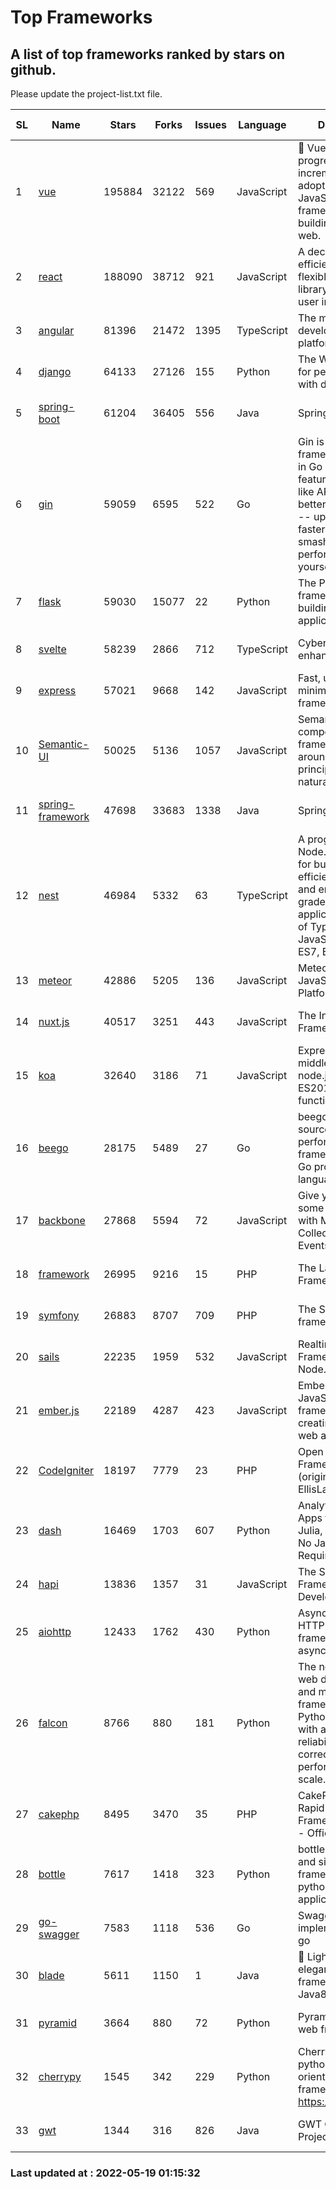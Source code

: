 # Top Frameworks
## A list of top frameworks ranked by stars on github.  
Please update the project-list.txt file.

| SL| Name  | Stars| Forks| Issues | Language | Description | Last Commit |
| --| ------| -----| ---- | ------ | -------- | ----------- | ----------- |
| 1 | [vue](https://github.com/vuejs/vue) | 195884 | 32122 | 569 | JavaScript | 🖖 Vue.js is a progressive, incrementally-adoptable JavaScript framework for building UI on the web. | 2022-05-03 00:47:22 |
| 2 | [react](https://github.com/facebook/react) | 188090 | 38712 | 921 | JavaScript | A declarative, efficient, and flexible JavaScript library for building user interfaces. | 2022-05-18 19:14:27 |
| 3 | [angular](https://github.com/angular/angular) | 81396 | 21472 | 1395 | TypeScript | The modern web developer’s platform | 2022-05-18 19:11:42 |
| 4 | [django](https://github.com/django/django) | 64133 | 27126 | 155 | Python | The Web framework for perfectionists with deadlines. | 2022-05-18 15:39:59 |
| 5 | [spring-boot](https://github.com/spring-projects/spring-boot) | 61204 | 36405 | 556 | Java | Spring Boot | 2022-05-18 20:09:27 |
| 6 | [gin](https://github.com/gin-gonic/gin) | 59059 | 6595 | 522 | Go | Gin is a HTTP web framework written in Go (Golang). It features a Martini-like API with much better performance -- up to 40 times faster. If you need smashing performance, get yourself some Gin. | 2022-05-18 14:27:27 |
| 7 | [flask](https://github.com/pallets/flask) | 59030 | 15077 | 22 | Python | The Python micro framework for building web applications. | 2022-05-15 15:54:26 |
| 8 | [svelte](https://github.com/sveltejs/svelte) | 58239 | 2866 | 712 | TypeScript | Cybernetically enhanced web apps | 2022-05-18 03:14:14 |
| 9 | [express](https://github.com/expressjs/express) | 57021 | 9668 | 142 | JavaScript | Fast, unopinionated, minimalist web framework for node. | 2022-04-29 19:32:26 |
| 10 | [Semantic-UI](https://github.com/Semantic-Org/Semantic-UI) | 50025 | 5136 | 1057 | JavaScript | Semantic is a UI component framework based around useful principles from natural language. | 2018-10-21 20:59:02 |
| 11 | [spring-framework](https://github.com/spring-projects/spring-framework) | 47698 | 33683 | 1338 | Java | Spring Framework | 2022-05-18 11:57:48 |
| 12 | [nest](https://github.com/nestjs/nest) | 46984 | 5332 | 63 | TypeScript | A progressive Node.js framework for building efficient, scalable, and enterprise-grade server-side applications on top of TypeScript & JavaScript (ES6, ES7, ES8) 🚀 | 2022-05-18 11:59:51 |
| 13 | [meteor](https://github.com/meteor/meteor) | 42886 | 5205 | 136 | JavaScript | Meteor, the JavaScript App Platform | 2022-05-18 19:07:08 |
| 14 | [nuxt.js](https://github.com/nuxt/nuxt.js) | 40517 | 3251 | 443 | JavaScript | The Intuitive Vue(2) Framework | 2021-12-17 13:20:07 |
| 15 | [koa](https://github.com/koajs/koa) | 32640 | 3186 | 71 | JavaScript | Expressive middleware for node.js using ES2017 async functions | 2022-04-06 16:09:57 |
| 16 | [beego](https://github.com/beego/beego) | 28175 | 5489 | 27 | Go | beego is an open-source, high-performance web framework for the Go programming language. | 2022-05-16 14:19:47 |
| 17 | [backbone](https://github.com/jashkenas/backbone) | 27868 | 5594 | 72 | JavaScript | Give your JS App some Backbone with Models, Views, Collections, and Events | 2022-04-26 12:19:45 |
| 18 | [framework](https://github.com/laravel/framework) | 26995 | 9216 | 15 | PHP | The Laravel Framework. | 2022-05-18 17:35:50 |
| 19 | [symfony](https://github.com/symfony/symfony) | 26883 | 8707 | 709 | PHP | The Symfony PHP framework | 2022-05-17 12:56:32 |
| 20 | [sails](https://github.com/balderdashy/sails) | 22235 | 1959 | 532 | JavaScript | Realtime MVC Framework for Node.js | 2022-05-06 21:56:16 |
| 21 | [ember.js](https://github.com/emberjs/ember.js) | 22189 | 4287 | 423 | JavaScript | Ember.js - A JavaScript framework for creating ambitious web applications | 2022-05-17 03:08:09 |
| 22 | [CodeIgniter](https://github.com/bcit-ci/CodeIgniter) | 18197 | 7779 | 23 | PHP | Open Source PHP Framework (originally from EllisLab) | 2022-03-03 13:29:55 |
| 23 | [dash](https://github.com/plotly/dash) | 16469 | 1703 | 607 | Python | Analytical Web Apps for Python, R, Julia, and Jupyter. No JavaScript Required. | 2022-05-12 13:35:08 |
| 24 | [hapi](https://github.com/hapijs/hapi) | 13836 | 1357 | 31 | JavaScript | The Simple, Secure Framework Developers Trust | 2022-04-29 14:13:00 |
| 25 | [aiohttp](https://github.com/aio-libs/aiohttp) | 12433 | 1762 | 430 | Python | Asynchronous HTTP client/server framework for asyncio and Python | 2022-05-13 17:13:33 |
| 26 | [falcon](https://github.com/falconry/falcon) | 8766 | 880 | 181 | Python | The no-nonsense web data plane API and microservices framework for Python developers, with a focus on reliability, correctness, and performance at scale. | 2022-05-16 21:25:42 |
| 27 | [cakephp](https://github.com/cakephp/cakephp) | 8495 | 3470 | 35 | PHP | CakePHP: The Rapid Development Framework for PHP - Official Repository | 2022-05-14 01:25:15 |
| 28 | [bottle](https://github.com/bottlepy/bottle) | 7617 | 1418 | 323 | Python | bottle.py is a fast and simple micro-framework for python web-applications. | 2022-03-01 21:05:57 |
| 29 | [go-swagger](https://github.com/go-swagger/go-swagger) | 7583 | 1118 | 536 | Go | Swagger 2.0 implementation for go | 2022-04-20 19:44:32 |
| 30 | [blade](https://github.com/lets-blade/blade) | 5611 | 1150 | 1 | Java | :rocket: Lightning fast and elegant mvc framework for Java8 | 2022-05-10 12:38:06 |
| 31 | [pyramid](https://github.com/Pylons/pyramid) | 3664 | 880 | 72 | Python | Pyramid - A Python web framework | 2022-03-13 22:49:13 |
| 32 | [cherrypy](https://github.com/cherrypy/cherrypy) | 1545 | 342 | 229 | Python | CherryPy is a pythonic, object-oriented HTTP framework.      https://cherrypy.dev | 2022-03-13 22:31:07 |
| 33 | [gwt](https://github.com/gwtproject/gwt) | 1344 | 316 | 826 | Java | GWT Open Source Project | 2022-04-24 18:39:53 |

### Last updated at : 2022-05-19 01:15:32
